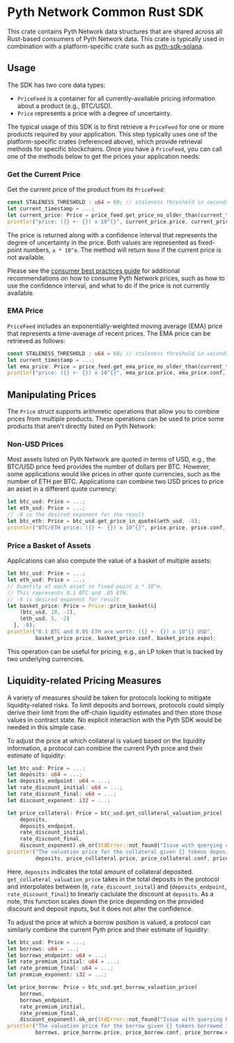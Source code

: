 # Pyth Network Common Rust SDK

This crate contains Pyth Network data structures that are shared across all Rust-based consumers of Pyth Network data.
This crate is typically used in combination with a platform-specific crate such as [pyth-sdk-solana](../pyth-sdk-solana).

## Usage

The SDK has two core data types:

* `PriceFeed` is a container for all currently-available pricing information about a product (e.g., BTC/USD).
* `Price` represents a price with a degree of uncertainty.

The typical usage of this SDK is to first retrieve a `PriceFeed` for one or more products required by your application.
This step typically uses one of the platform-specific crates (referenced above), which provide retrieval methods for specific blockchains.
Once you have a `PriceFeed`, you can call one of the methods below to get the prices your application needs:

### Get the Current Price

Get the current price of the product from its `PriceFeed`:

```rust
const STALENESS_THRESHOLD : u64 = 60; // staleness threshold in seconds
let current_timestamp = ...;
let current_price: Price = price_feed.get_price_no_older_than(current_timestamp, STALENESS_THRESHOLD).ok_or(StdError::not_found("Current price is not available"))?;
println!("price: ({} +- {}) x 10^{}", current_price.price, current_price.conf, current_price.expo);
```

The price is returned along with a confidence interval that represents the degree of uncertainty in the price.
Both values are represented as fixed-point numbers, `a * 10^e`.
The method will return `None` if the current price is not available.

Please see the [consumer best practices guide](https://docs.pyth.network/consumers/best-practices) for additional recommendations on how to consume Pyth Network prices, such as how to use the confidence interval, and what to do if the price is not currently available.

### EMA Price

`PriceFeed` includes an exponentially-weighted moving average (EMA) price that represents a time-average of recent prices.
The EMA price can be retrieved as follows:

```rust
const STALENESS_THRESHOLD : u64 = 60; // staleness threshold in seconds
let current_timestamp = ...;
let ema_price: Price = price_feed.get_ema_price_no_older_than(current_timestamp, STALENESS_THRESHOLD).ok_or(StdError::not_found("EMA price is not available"))?;
println!("price: ({} +- {}) x 10^{}", ema_price.price, ema_price.conf, ema_price.expo);
```

## Manipulating Prices

The `Price` struct supports arithmetic operations that allow you to combine prices from multiple products.
These operations can be used to price some products that aren't directly listed on Pyth Network:

### Non-USD Prices

Most assets listed on Pyth Network are quoted in terms of USD, e.g., the BTC/USD price feed provides the number of dollars per BTC.
However, some applications would like prices in other quote currencies, such as the number of ETH per BTC.
Applications can combine two USD prices to price an asset in a different quote currency:

```rust
let btc_usd: Price = ...;
let eth_usd: Price = ...;
// -8 is the desired exponent for the result
let btc_eth: Price = btc_usd.get_price_in_quote(&eth_usd, -8);
println!("BTC/ETH price: ({} +- {}) x 10^{}", price.price, price.conf, price.expo);
```

### Price a Basket of Assets

Applications can also compute the value of a basket of multiple assets:

```rust
let btc_usd: Price = ...;
let eth_usd: Price = ...;
// Quantity of each asset in fixed-point a * 10^e.
// This represents 0.1 BTC and .05 ETH.
// -8 is desired exponent for result
let basket_price: Price = Price::price_basket(&[
    (btc_usd, 10, -2),
    (eth_usd, 5, -2)
  ], -8);
println!("0.1 BTC and 0.05 ETH are worth: ({} +- {}) x 10^{} USD",
         basket_price.price, basket_price.conf, basket_price.expo);
```

This operation can be useful for pricing, e.g., an LP token that is backed by two underlying currencies.

## Liquidity-related Pricing Measures

A variety of measures should be taken for protocols looking to mitigate liquidity-related risks. To limit deposits and borrows, protocols could simply derive their limit from the off-chain liquidity estimates and then store those values in contract state. No explicit interaction with the Pyth SDK would be needed in this simple case.

To adjust the price at which collateral is valued based on the liquidity information, a protocol can combine the current Pyth price and their estimate of liquidity:

```rust
let btc_usd: Price = ...;
let deposits: u64 = ...;
let deposits_endpoint: u64 = ...;
let rate_discount_initial: u64 = ...;
let rate_discount_final: u64 = ...;
let discount_exponent: i32 = ...;

let price_collateral: Price = btc_usd.get_collateral_valuation_price(
    deposits,
    deposits_endpoint,
    rate_discount_initial,
    rate_discount_final,
    discount_exponent).ok_or(StdError::not_found("Issue with querying collateral price"))?;
println!("The valuation price for the collateral given {} tokens deposited is ({} +- {}) x 10^{} USD",
         deposits, price_collateral.price, price_collateral.conf, price_collateral.expo);
```

Here, `deposits` indicates the total amount of collateral deposited. `get_collateral_valuation_price` takes in the total deposits in the protocol and interpolates between (`0`, `rate_discount_inital`) and (`deposits_endpoint`, `rate_discount_final`) to linearly caclulate the discount at `deposits`. As a note, this function scales down the price depending on the provided discount and deposit inputs, but it does not alter the confidence.

To adjust the price at which a borrow position is valued, a protocol can similarly combine the current Pyth price and their estimate of liquidity:

```rust
let btc_usd: Price = ...;
let borrows: u64 = ...;
let borrows_endpoint: u64 = ...;
let rate_premium_initial: u64 = ...;
let rate_premium_final: u64 = ...;
let premium_exponent: i32 = ...;

let price_borrow: Price = btc_usd.get_borrow_valuation_price(
    borrows,
    borrows_endpoint,
    rate_premium_initial,
    rate_premium_final,
    discount_exponent).ok_or(StdError::not_found("Issue with querying borrow price"))?;
println!("The valuation price for the borrow given {} tokens borrowed is ({} +- {}) x 10^{} USD",
         borrows, price_borrow.price, price_borrow.conf, price_borrow.expo);
```
